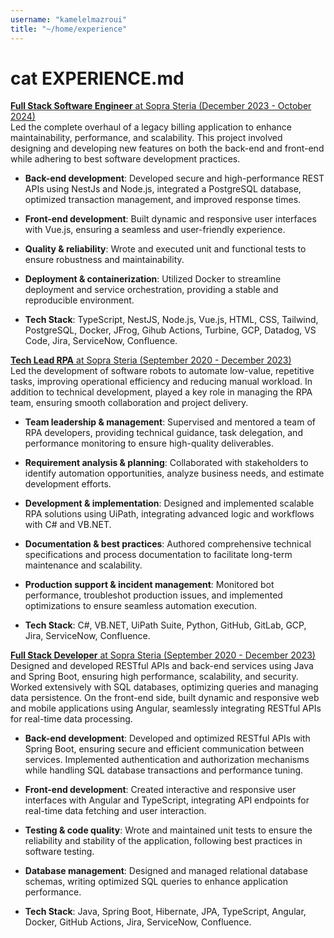 ```yaml
---
username: "kamelelmazroui"
title: "~/home/experience"
---
```


# cat EXPERIENCE.md

[**Full Stack Software Engineer** at Sopra Steria (December 2023 - October 2024)](https://www.soprasteria.com/)\
Led the complete overhaul of a legacy billing application to enhance maintainability, performance, and scalability. This project involved designing and developing new features on both the back-end and front-end while adhering to best software development practices.

- **Back-end development**: Developed secure and high-performance REST APIs using NestJs and Node.js, integrated a PostgreSQL database, optimized transaction management, and improved response times.
- **Front-end development**: Built dynamic and responsive user interfaces with Vue.js, ensuring a seamless and user-friendly experience.
- **Quality & reliability**: Wrote and executed unit and functional tests to ensure robustness and maintainability.
- **Deployment & containerization**: Utilized Docker to streamline deployment and service orchestration, providing a stable and reproducible environment.

- **Tech Stack**: TypeScript, NestJS, Node.js, Vue.js, HTML, CSS, Tailwind, PostgreSQL, Docker, JFrog, Gihub Actions, Turbine, GCP, Datadog, VS Code, Jira, ServiceNow, Confluence.

[**Tech Lead RPA** at Sopra Steria (September 2020 - December 2023)](https://www.soprasteria.com/)\
Led the development of software robots to automate low-value, repetitive tasks, improving operational efficiency and reducing manual workload. In addition to technical development, played a key role in managing the RPA team, ensuring smooth collaboration and project delivery.

- **Team leadership & management**: Supervised and mentored a team of RPA developers, providing technical guidance, task delegation, and performance monitoring to ensure high-quality deliverables.
- **Requirement analysis & planning**: Collaborated with stakeholders to identify automation opportunities, analyze business needs, and estimate development efforts.
- **Development & implementation**: Designed and implemented scalable RPA solutions using UiPath, integrating advanced logic and workflows with C# and VB.NET.
- **Documentation & best practices**: Authored comprehensive technical specifications and process documentation to facilitate long-term maintenance and scalability.
- **Production support & incident management**: Monitored bot performance, troubleshot production issues, and implemented optimizations to ensure seamless automation execution.

- **Tech Stack**: C#, VB.NET, UiPath Suite, Python, GitHub, GitLab, GCP, Jira, ServiceNow, Confluence.

[**Full Stack Developer** at Sopra Steria (September 2020 - December 2023)](https://www.soprasteria.com/)\
Designed and developed RESTful APIs and back-end services using Java and Spring Boot, ensuring high performance, scalability, and security. Worked extensively with SQL databases, optimizing queries and managing data persistence. On the front-end side, built dynamic and responsive web and mobile applications using Angular, seamlessly integrating RESTful APIs for real-time data processing.

- **Back-end development**: Developed and optimized RESTful APIs with Spring Boot, ensuring secure and efficient communication between services. Implemented authentication and authorization mechanisms while handling SQL database transactions and performance tuning.
- **Front-end development**: Created interactive and responsive user interfaces with Angular and TypeScript, integrating API endpoints for real-time data fetching and user interaction.
- **Testing & code quality**: Wrote and maintained unit tests to ensure the reliability and stability of the application, following best practices in software testing.
- **Database management**: Designed and managed relational database schemas, writing optimized SQL queries to enhance application performance.

- **Tech Stack**: Java, Spring Boot, Hibernate, JPA, TypeScript, Angular, Docker, GitHub Actions, Jira, ServiceNow, Confluence.
